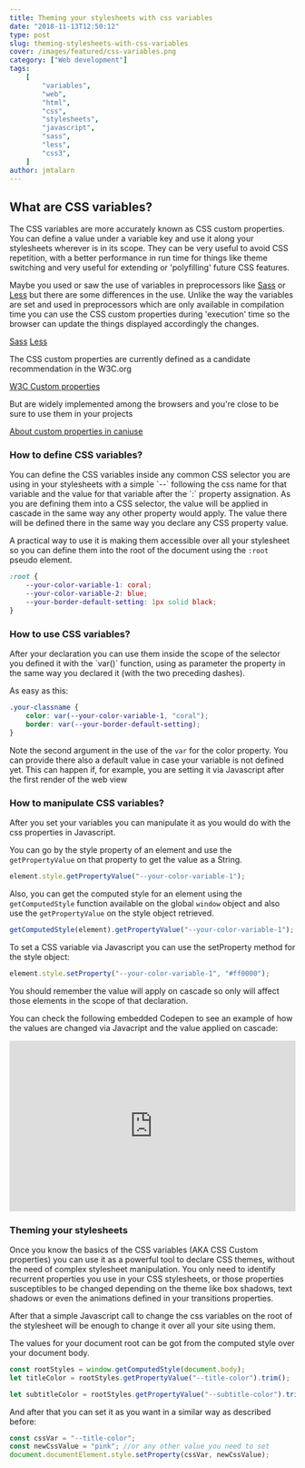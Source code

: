 ```yaml
---
title: Theming your stylesheets with css variables
date: "2018-11-13T12:50:12"
type: post
slug: theming-stylesheets-with-css-variables
cover: /images/featured/css-variables.png
category: ["Web development"]
tags:
    [
        "variables",
        "web",
        "html",
        "css",
        "stylesheets",
        "javascript",
        "sass",
        "less",
        "css3",
    ]
author: jmtalarn
---
```


## What are CSS variables?

The CSS variables are more accurately known as CSS custom properties. You can define a value under a variable key and use it along your stylesheets wherever is in its scope.
They can be very useful to avoid CSS repetition, with a better performance in run time for things like theme switching and very useful for extending or 'polyfilling' future CSS features.

<!--more-->

Maybe you used or saw the use of variables in preprocessors like [Sass](https://sass-lang.com/) or [Less](http://lesscss.org/) but there are some differences in the use.
Unlike the way the variables are set and used in preprocessors which are only available in compilation time you can use the CSS custom properties during 'execution' time so the browser can update the things displayed accordingly the changes.

[Sass](https://sass-lang.com/)
[Less](http://lesscss.org/)

The CSS custom properties are currently defined as a candidate recommendation in the W3C.org

[W3C Custom properties](https://www.w3.org/TR/css-variables/)

But are widely implemented among the browsers and you're close to be sure to use them in your projects

[About custom properties in caniuse](https://www.caniuse.com/#search=css%20variables)

<h3>How to define CSS variables?</h3>
You can define the CSS variables inside any common CSS selector you are using in your stylesheets with a simple `--` following the css name for that variable and the value for that variable after the `:` property assignation.
As you are defining them into a CSS selector, the value will be applied in cascade in the same way any other property would apply. The value there will be defined there in the same way you declare any CSS property value.

A practical way to use it is making them accessible over all your stylesheet so you can define them into the root of the document using the `:root` pseudo element.

```css
:root {
	--your-color-variable-1: coral;
	--your-color-variable-2: blue;
	--your-border-default-setting: 1px solid black;
}
```

<h3>How to use CSS variables?</h3>
After your declaration you can use them inside the scope of the selector you defined it with the `var()` function, using as parameter the property in the same way you declared it (with the two preceding dashes).

As easy as this:

```css
.your-classname {
	color: var(--your-color-variable-1, "coral");
	border: var(--your-border-default-setting);
}
```

Note the second argument in the use of the `var` for the color property. You can provide there also a default value in case your variable is not defined yet. This can happen if, for example, you are setting it via Javascript after the first render of the web view

<h3>How to manipulate CSS variables?</h3>
After you set your variables you can manipulate it as you would do with the css properties in Javascript.

You can go by the style property of an element and use the `getPropertyValue` on that property to get the value as a String.

```javascript
element.style.getPropertyValue("--your-color-variable-1");
```

Also, you can get the computed style for an element using the `getComputedStyle` function available on the global `window` object and also use the `getPropertyValue` on the style object retrieved.

```javascript
getComputedStyle(element).getPropertyValue("--your-color-variable-1");
```

To set a CSS variable via Javascript you can use the setProperty method for the style object:

```javascript
element.style.setProperty("--your-color-variable-1", "#ff0000");
```

You should remember the value will apply on cascade so only will affect those elements in the scope of that declaration.

You can check the following embedded Codepen to see an example of how the values are changed via Javacript and the value applied on cascade:

<!-- <p data-height="720" data-theme-id="light" data-slug-hash="ERLRyO" data-default-tab="result" data-user="jmtalarn" data-pen-title="CSS Variables" class="codepen">See the Pen <a href="https://codepen.io/jmtalarn/pen/ERLRyO/">CSS Variables</a> by Joan Maria Talarn Espelta (<a href="https://codepen.io/jmtalarn">@jmtalarn</a>) on <a href="https://codepen.io">CodePen</a>.

<script async src="https://static.codepen.io/assets/embed/ei.js"></script> -->

<iframe height="300" style="width: 100%;" scrolling="no" title="CSS Variables" src="https://codepen.io/jmtalarn/embed/ERLRyO?default-tab=result" frameborder="no" loading="lazy" allowtransparency="true" allowfullscreen="true">
  See the Pen <a href="https://codepen.io/jmtalarn/pen/ERLRyO">
  CSS Variables</a> by Joan Maria Talarn Espelta (<a href="https://codepen.io/jmtalarn">@jmtalarn</a>)
  on <a href="https://codepen.io">CodePen</a>.
</iframe>

<h3>Theming your stylesheets</h3>
Once you know the basics of the CSS variables (AKA CSS Custom properties) you can use it as a powerful tool to declare CSS themes, without the need of complex stylesheet manipulation. You only need to identify recurrent properties you use in your CSS stylesheets, or those properties susceptibles to be changed depending on 
the theme like box shadows, text shadows or even the animations defined in your transitions properties.

After that a simple Javascript call to change the css variables on the root of the stylesheet will be enough to change it over all your site using them.

The values for your document root can be got from the computed style over your document body.

```javascript
const rootStyles = window.getComputedStyle(document.body);
let titleColor = rootStyles.getPropertyValue("--title-color").trim();

let subtitleColor = rootStyles.getPropertyValue("--subtitle-color").trim();
```

And after that you can set it as you want in a similar way as described before:

```javascript
const cssVar = "--title-color";
const newCssValue = "pink"; //or any other value you need to set
document.documentElement.style.setProperty(cssVar, newCssValue);
```
